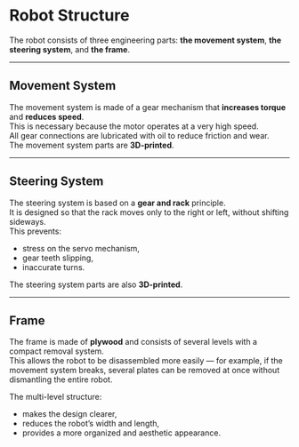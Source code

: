 # Robot Structure

The robot consists of three engineering parts: **the movement system**, **the steering system**, and **the frame**.

---

## Movement System
The movement system is made of a gear mechanism that **increases torque** and **reduces speed**.  
This is necessary because the motor operates at a very high speed.  
All gear connections are lubricated with oil to reduce friction and wear.  
The movement system parts are **3D-printed**.

---

## Steering System
The steering system is based on a **gear and rack** principle.  
It is designed so that the rack moves only to the right or left, without shifting sideways.  
This prevents:
- stress on the servo mechanism,  
- gear teeth slipping,  
- inaccurate turns.  

The steering system parts are also **3D-printed**.

---

## Frame
The frame is made of **plywood** and consists of several levels with a compact removal system.  
This allows the robot to be disassembled more easily — for example, if the movement system breaks, several plates can be removed at once without dismantling the entire robot.  

The multi-level structure:
- makes the design clearer,  
- reduces the robot’s width and length,  
- provides a more organized and aesthetic appearance.
